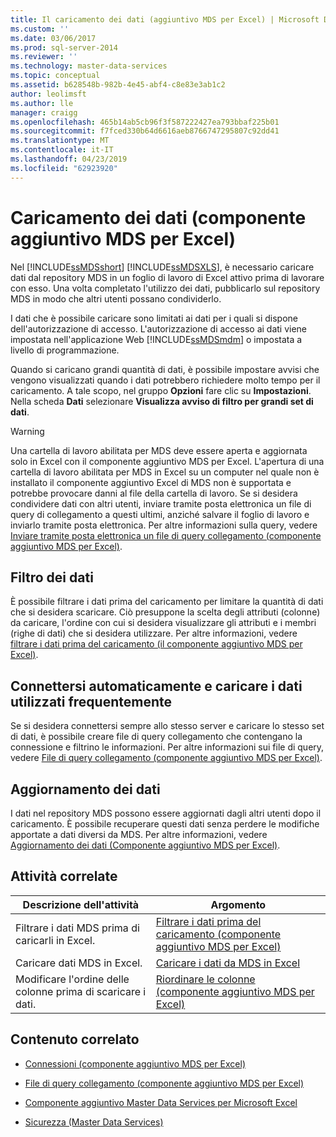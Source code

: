 ```yaml
---
title: Il caricamento dei dati (aggiuntivo MDS per Excel) | Microsoft Docs
ms.custom: ''
ms.date: 03/06/2017
ms.prod: sql-server-2014
ms.reviewer: ''
ms.technology: master-data-services
ms.topic: conceptual
ms.assetid: b628548b-982b-4e45-abf4-c8e83e3ab1c2
author: leolimsft
ms.author: lle
manager: craigg
ms.openlocfilehash: 465b14ab5cb96f3f587222427ea793bbaf225b01
ms.sourcegitcommit: f7fced330b64d6616aeb8766747295807c92dd41
ms.translationtype: MT
ms.contentlocale: it-IT
ms.lasthandoff: 04/23/2019
ms.locfileid: "62923920"
---
```

# <a name="loading-data-mds-add-in-for-excel"></a>Caricamento dei dati (componente aggiuntivo MDS per Excel)
  Nel [!INCLUDE[ssMDSshort](../../includes/ssmdsshort-md.md)] [!INCLUDE[ssMDSXLS](../../includes/ssmdsxls-md.md)], è necessario caricare dati dal repository MDS in un foglio di lavoro di Excel attivo prima di lavorare con esso. Una volta completato l'utilizzo dei dati, pubblicarlo sul repository MDS in modo che altri utenti possano condividerlo.  
  
 I dati che è possibile caricare sono limitati ai dati per i quali si dispone dell'autorizzazione di accesso. L'autorizzazione di accesso ai dati viene impostata nell'applicazione Web [!INCLUDE[ssMDSmdm](../../includes/ssmdsmdm-md.md)] o impostata a livello di programmazione.  
  
 Quando si caricano grandi quantità di dati, è possibile impostare avvisi che vengono visualizzati quando i dati potrebbero richiedere molto tempo per il caricamento. A tale scopo, nel gruppo **Opzioni** fare clic su **Impostazioni**. Nella scheda **Dati** selezionare **Visualizza avviso di filtro per grandi set di dati**.  
  
> [!WARNING]  
>  Una cartella di lavoro abilitata per MDS deve essere aperta e aggiornata solo in Excel con il componente aggiuntivo MDS per Excel. L'apertura di una cartella di lavoro abilitata per MDS in Excel su un computer nel quale non è installato il componente aggiuntivo Excel di MDS non è supportata e potrebbe provocare danni al file della cartella di lavoro. Se si desidera condividere dati con altri utenti, inviare tramite posta elettronica un file di query di collegamento a questi ultimi, anziché salvare il foglio di lavoro e inviarlo tramite posta elettronica. Per altre informazioni sulla query, vedere [Inviare tramite posta elettronica un file di query collegamento &#40;componente aggiuntivo MDS per Excel&#41;](email-a-shortcut-query-file-mds-add-in-for-excel.md).  
  
## <a name="filtering-data"></a>Filtro dei dati  
 È possibile filtrare i dati prima del caricamento per limitare la quantità di dati che si desidera scaricare. Ciò presuppone la scelta degli attributi (colonne) da caricare, l'ordine con cui si desidera visualizzare gli attributi e i membri (righe di dati) che si desidera utilizzare. Per altre informazioni, vedere [filtrare i dati prima del caricamento &#40;il componente aggiuntivo MDS per Excel&#41;](filter-data-before-exporting-mds-add-in-for-excel.md).  
  
## <a name="connect-automatically-and-load-frequently-used-data"></a>Connettersi automaticamente e caricare i dati utilizzati frequentemente  
 Se si desidera connettersi sempre allo stesso server e caricare lo stesso set di dati, è possibile creare file di query collegamento che contengano la connessione e filtrino le informazioni. Per altre informazioni sui file di query, vedere [File di query collegamento &#40;componente aggiuntivo MDS per Excel&#41;](shortcut-query-files-mds-add-in-for-excel.md).  
  
## <a name="refreshing-data"></a>Aggiornamento dei dati  
 I dati nel repository MDS possono essere aggiornati dagli altri utenti dopo il caricamento. È possibile recuperare questi dati senza perdere le modifiche apportate a dati diversi da MDS. Per altre informazioni, vedere [Aggiornamento dei dati &#40;Componente aggiuntivo MDS per Excel&#41;](refreshing-data-mds-add-in-for-excel.md).  
  
## <a name="related-tasks"></a>Attività correlate  
  
|Descrizione dell'attività|Argomento|  
|----------------------|-----------|  
|Filtrare i dati MDS prima di caricarli in Excel.|[Filtrare i dati prima del caricamento &#40;componente aggiuntivo MDS per Excel&#41;](filter-data-before-exporting-mds-add-in-for-excel.md)|  
|Caricare dati MDS in Excel.|[Caricare i dati da MDS in Excel](export-data-to-excel-from-master-data-services.md)|  
|Modificare l'ordine delle colonne prima di scaricare i dati.|[Riordinare le colonne &#40;componente aggiuntivo MDS per Excel&#41;](reorder-columns-mds-add-in-for-excel.md)|  
  
## <a name="related-content"></a>Contenuto correlato  
  
-   [Connessioni &#40;componente aggiuntivo MDS per Excel&#41;](connections-mds-add-in-for-excel.md)  
  
-   [File di query collegamento &#40;componente aggiuntivo MDS per Excel&#41;](shortcut-query-files-mds-add-in-for-excel.md)  
  
-   [Componente aggiuntivo Master Data Services per Microsoft Excel](master-data-services-add-in-for-microsoft-excel.md)  
  
-   [Sicurezza &#40;Master Data Services&#41;](../security-master-data-services.md)  
  
  
